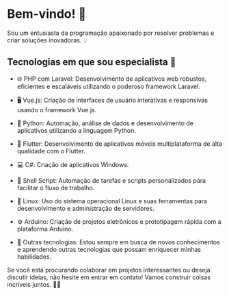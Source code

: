 # Bem-vindo! 👋

Sou um entusiasta da programação apaixonado por resolver problemas e criar soluções inovadoras. 💡

## Tecnologias em que sou especialista 🚀

- 🌐 PHP com Laravel: Desenvolvimento de aplicativos web robustos, eficientes e escaláveis utilizando o poderoso framework Laravel.
- 🖥️ Vue.js: Criação de interfaces de usuário interativas e responsivas usando o framework Vue.js.

- 🐍 Python: Automação, análise de dados e desenvolvimento de aplicativos utilizando a linguagem Python.

- 📱 Flutter: Desenvolvimento de aplicativos móveis multiplataforma de alta qualidade com o Flutter.

- 💻 C#: Criação de aplicativos Windows.

- 🐚 Shell Script: Automação de tarefas e scripts personalizados para facilitar o fluxo de trabalho.

- 🐧 Linux: Uso do sistema operacional Linux e suas ferramentas para desenvolvimento e administração de servidores.

- ⚙️ Arduino: Criação de projetos eletrônicos e prototipagem rápida com a plataforma Arduino.

- 🚀 Outras tecnologias: Estou sempre em busca de novos conhecimentos e aprendendo outras tecnologias que possam enriquecer minhas habilidades.

Se você está procurando colaborar em projetos interessantes ou deseja discutir ideias, não hesite em entrar em contato! Vamos construir coisas incríveis juntos. 🤝😊
